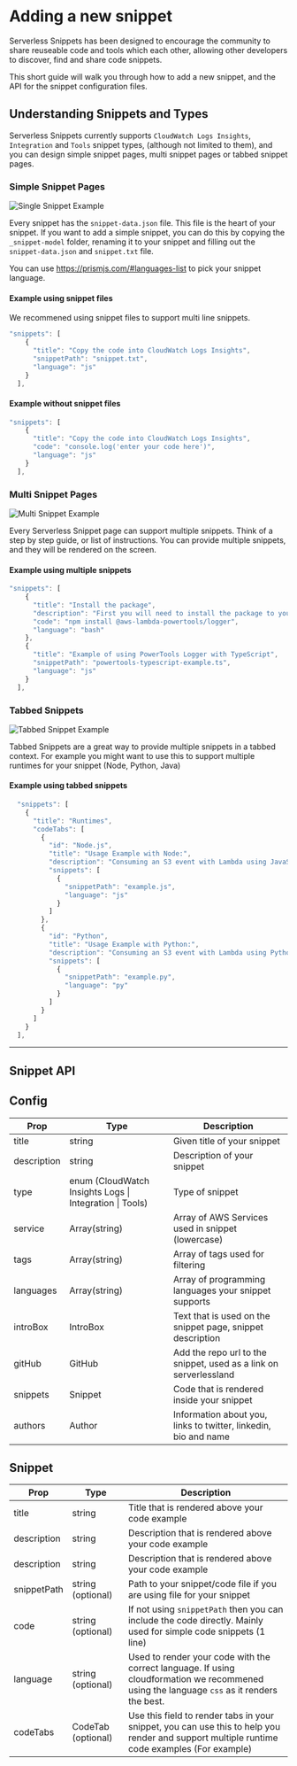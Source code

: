 # Adding a new snippet

Serverless Snippets has been designed to encourage the community to share reuseable code and tools which each other, allowing other developers to discover, find and share code snippets.

This short guide will walk you through how to add a new snippet, and the API for the snippet configuration files.



## Understanding Snippets and Types

Serverless Snippets currently supports `CloudWatch Logs Insights`, `Integration` and `Tools` snippet types, (although not limited to them), and you can design simple snippet pages, multi snippet pages or tabbed snippet pages.

### Simple Snippet Pages

![Single Snippet Example](/images/single-snippet.png)

Every snippet has the `snippet-data.json` file. This file is the heart of your snippet. If you want to add a simple snippet, you can do this by copying the `_snippet-model` folder, renaming it to your snippet and filling out the `snippet-data.json` and `snippet.txt` file.

You can use https://prismjs.com/#languages-list to pick your snippet language.


#### Example using snippet files
We recommened using snippet files to support multi line snippets.
```js
"snippets": [
    {
      "title": "Copy the code into CloudWatch Logs Insights",
      "snippetPath": "snippet.txt",
      "language": "js"
    }
  ],
```

#### Example without snippet files
```js
"snippets": [
    {
      "title": "Copy the code into CloudWatch Logs Insights",
      "code": "console.log('enter your code here')",
      "language": "js"
    }
  ],
```

### Multi Snippet Pages

![Multi Snippet Example](/images/multi-snippet.png)

Every Serverless Snippet page can support multiple snippets. Think of a step by step guide, or list of instructions. You can provide multiple snippets, and they will be rendered on the screen.

#### Example using multiple snippets
```js
"snippets": [
    {
      "title": "Install the package",
      "description": "First you will need to install the package to your application",
      "code": "npm install @aws-lambda-powertools/logger",
      "language": "bash"
    },
    {
      "title": "Example of using PowerTools Logger with TypeScript",
      "snippetPath": "powertools-typescript-example.ts",
      "language": "js"
    }
  ],
```

### Tabbed Snippets

![Tabbed Snippet Example](/images/tabbed-snippet.png)

Tabbed Snippets are a great way to provide multiple snippets in a tabbed context. For example you might want to use this to support multiple runtimes for your snippet (Node, Python, Java)

#### Example using tabbed snippets
```js
  "snippets": [
    {
      "title": "Runtimes",
      "codeTabs": [
        {
          "id": "Node.js",
          "title": "Usage Example with Node:",
          "description": "Consuming an S3 event with Lambda using JavaScript.",
          "snippets": [
            {
              "snippetPath": "example.js",
              "language": "js"
            }
          ]
        },
        {
          "id": "Python",
          "title": "Usage Example with Python:",
          "description": "Consuming an S3 event with Lambda using Python.",
          "snippets": [
            {
              "snippetPath": "example.py",
              "language": "py"
            }
          ]
        }
      ]
    }
  ],
```

---

## Snippet API

## Config

| Prop      | Type | Description |
| -----------| ----------- | ----------- |
| title      | string | Given title of your snippet       |
| description  | string | Description of your snippet        |
| type  | enum (CloudWatch Insights Logs \| Integration \| Tools) | Type of snippet
| service  | Array(string) | Array of AWS Services used in snippet (lowercase) |
| tags  | Array(string) | Array of tags used for filtering |
| languages  | Array(string) | Array of programming languages your snippet supports |
| introBox  | IntroBox | Text that is used on the snippet page, snippet description |
| gitHub  | GitHub | Add the repo url to the snippet, used as a link on serverlessland |
| snippets  | Snippet | Code that is rendered inside your snippet |
| authors  | Author | Information about you, links to twitter, linkedin, bio and name |


## Snippet

| Prop      | Type | Description |
| -----------| ----------- | ----------- |
| title      | string | Title that is rendered above your code example |
| description  | string | Description that is rendered above your code example |
| description  | string | Description that is rendered above your code example |
| snippetPath  | string (optional) | Path to your snippet/code file if you are using file for your snippet |
| code  | string (optional) | If not using `snippetPath` then you can include the code directly. Mainly used for simple code snippets (1 line)
| language  | string (optional) | Used to render your code with the correct language. If using cloudformation we recommened using the language `css` as it renders the best.
| codeTabs  | CodeTab (optional) | Use this field to render tabs in your snippet, you can use this to help you render and support multiple runtime code examples (For example) 

